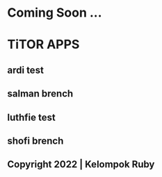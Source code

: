 # Coming Soon ...

# TiTOR APPS

## ardi test

## salman brench

## luthfie test

## shofi brench

## Copyright 2022 | Kelompok Ruby
